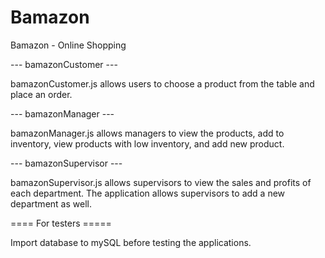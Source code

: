 # Bamazon
Bamazon - Online Shopping

--- bamazonCustomer ---

bamazonCustomer.js allows users to choose a product from the table and place an order.

--- bamazonManager ---

bamazonManager.js allows managers to view the products, add to inventory, view products with low inventory, and add new product.

--- bamazonSupervisor ---

bamazonSupervisor.js allows supervisors to view the sales and profits of each department. The application allows supervisors to add a new department as well.


==== For testers =====

Import database to mySQL before testing the applications.
